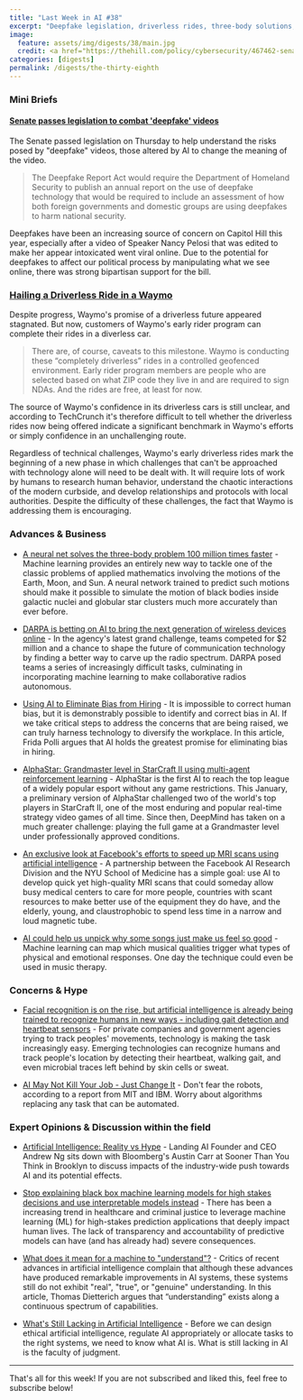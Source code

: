 ```yaml
---
title: "Last Week in AI #38"
excerpt: "Deepfake legislation, driverless rides, three-body solutions, and more!"
image:
  feature: assets/img/digests/38/main.jpg
  credit: <a href="https://thehill.com/policy/cybersecurity/467462-senate-passes-legislation-to-combat-deepfake-videos"> Maggie Miller / The Hill </a>
categories: [digests]
permalink: /digests/the-thirty-eighth
---
```


### Mini Briefs

#### [Senate passes legislation to combat 'deepfake' videos](https://thehill.com/policy/cybersecurity/467462-senate-passes-legislation-to-combat-deepfake-videos)

The Senate passed legislation on Thursday to help understand the risks posed by "deepfake" videos, those altered by AI to change the meaning of the video.

> The Deepfake Report Act would require the Department of Homeland Security to publish an annual report on the use of deepfake technology that would be required to include an assessment of how both foreign governments and domestic groups are using deepfakes to harm national security.

Deepfakes have been an increasing source of concern on Capitol Hill this year, especially after a video of Speaker Nancy Pelosi that
was edited to make her appear intoxicated went viral online. Due to the potential for deepfakes to affect our political process by
manipulating what we see online, there was strong bipartisan support for the bill.

### [Hailing a Driverless Ride in a Waymo](https://techcrunch.com/2019/11/01/hailing-a-driverless-ride-in-a-waymo/)

Despite progress, Waymo's promise of a driverless future appeared stagnated. But now, customers of Waymo's early rider program can complete their rides in a diverless car.

> There are, of course, caveats to this milestone. Waymo is conducting these “completely driverless” rides in a controlled geofenced environment. Early rider program members are people who are selected based on what ZIP code they live in and are required to sign NDAs. And the rides are free, at least for now.

The source of Waymo's confidence in its driverless cars is still unclear, and according to TechCrunch it's therefore difficult to tell whether the driverless rides now being offered indicate a significant benchmark in Waymo's efforts or simply confidence in an unchallenging route.

Regardless of technical challenges, Waymo's early driverless rides mark the beginning of a new phase in which challenges that can't be approached with technology alone will need to be dealt with. It will require lots of work by humans to research human behavior, understand the chaotic interactions of the modern curbside, and develop relationships and protocols with local authorities. Despite the difficulty of these challenges, the fact that Waymo is addressing them is encouraging. 

### Advances & Business

* [A neural net solves the three-body problem 100 million times faster](https://www.technologyreview.com/s/614597/a-neural-net-solves-the-three-body-problem-100-million-times-faster/) - Machine learning provides an entirely new way to tackle one of the classic problems of applied mathematics involving the motions of the Earth, Moon, and Sun. A neural network trained to predict such motions should make it possible to simulate the motion of black bodies inside galactic nuclei and globular star clusters much more accurately than ever before.

* [DARPA is betting on AI to bring the next generation of wireless devices online](https://www.technologyreview.com/s/614627/5g-ai-darpa-next-generation-of-wireless-devices/) - In the agency's latest grand challenge, teams competed for $2 million and a chance to shape the future of communication technology by finding a better way to carve up the radio spectrum. DARPA posed teams a series of increasingly difficult tasks, culminating in incorporating machine learning to make collaborative radios autonomous.

* [Using AI to Eliminate Bias from Hiring](https://hbr.org/2019/10/using-ai-to-eliminate-bias-from-hiring) - It is impossible to correct human bias, but it is demonstrably possible to identify and correct bias in AI. If we take critical steps to address the concerns that are being raised, we can truly harness technology to diversify the workplace. In this article, Frida Polli argues that AI holds the greatest promise for eliminating bias in hiring.

* [AlphaStar: Grandmaster level in StarCraft II using multi-agent reinforcement learning](https://deepmind.com/blog/article/AlphaStar-Grandmaster-level-in-StarCraft-II-using-multi-agent-reinforcement-learning) - AlphaStar is the first AI to reach the top league of a widely popular esport without any game restrictions. This January, a preliminary version of AlphaStar challenged two of the world's top players in StarCraft II, one of the most enduring and popular real-time strategy video games of all time. Since then, DeepMind has taken on a much greater challenge: playing the full game at a Grandmaster level under professionally approved conditions.

* [An exclusive look at Facebook's efforts to speed up MRI scans using artificial intelligence](https://www.popsci.com/artificial-intelligence-fast-mri-scans-facebook-nyu/) - A partnership between the Facebook AI Research Division and the NYU School of Medicine has a simple goal: use AI to develop quick yet high-quality MRI scans that could someday allow busy medical centers to care for more people, countries with scant resources to make better use of the equipment they do have, and the elderly, young, and claustrophobic to spend less time in a narrow and loud magnetic tube.

* [AI could help us unpick why some songs just make us feel so good](https://app.getpocket.com/read/2777868271) - Machine learning can map which musical qualities trigger what types of physical and emotional responses. One day the technique could even be used in music therapy.

### Concerns & Hype

* [Facial recognition is on the rise, but artificial intelligence is already being trained to recognize humans in new ways - including gait detection and heartbeat sensors](https://www.businessinsider.com/ai-training-beyond-facial-recognition-gait-detection-heartbeat-sensors-2019-10) - For private companies and government agencies trying to track peoples' movements, technology is making the task increasingly easy. Emerging technologies can recognize humans and track people's location by detecting their heartbeat, walking gait, and even microbial traces left behind by skin cells or sweat.

* [AI May Not Kill Your Job - Just Change It](https://www.wired.com/story/ai-not-kill-job-change-it/) - Don't fear the robots, according to a report from MIT and IBM. Worry about algorithms replacing any task that can be automated.

### Expert Opinions & Discussion within the field

* [Artificial Intelligence: Reality vs Hype](https://www.bloomberg.com/news/videos/2019-10-30/artificial-intelligence-reality-vs-hype-video) - Landing AI Founder and CEO Andrew Ng sits down with Bloomberg's Austin Carr at Sooner Than You Think in Brooklyn to discuss impacts of the industry-wide push towards AI and its potential effects.

* [Stop explaining black box machine learning models for high stakes decisions and use interpretable models instead](https://blog.acolyer.org/2019/10/28/interpretable-models/) - There has been a increasing trend in healthcare and criminal justice to leverage machine learning (ML) for high-stakes prediction applications that deeply impact human lives. The lack of transparency and accountability of predictive models can have (and has already had) severe consequences.

* [What does it mean for a machine to "understand"?](https://medium.com/@tdietterich/what-does-it-mean-for-a-machine-to-understand-555485f3ad40) - Critics of recent advances in artificial intelligence complain that although these advances have produced remarkable improvements in AI systems, these systems still do not exhibit "real", "true", or "genuine" understanding. In this article, Thomas Dietterich argues that “understanding” exists along a continuous spectrum of capabilities.

* [What's Still Lacking in Artificial Intelligence](https://blogs.scientificamerican.com/observations/whats-still-lacking-in-artificial-intelligence/) - Before we can design ethical artificial intelligence, regulate AI appropriately or allocate tasks to the right systems, we need to know what AI is. What is still lacking in AI is the faculty of judgment.

<hr>

That's all for this week! If you are not subscribed and liked this, feel free to subscribe below!
